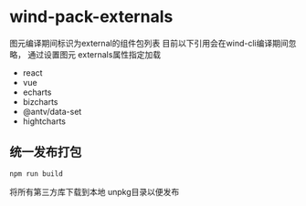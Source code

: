 # wind-pack-externals
图元编译期间标识为external的组件包列表
目前以下引用会在wind-cli编译期间忽略， 通过设置图元 externals属性指定加载

- react
- vue
- echarts
- bizcharts
- @antv/data-set
- hightcharts

## 统一发布打包 

```shell script
npm run build
```

将所有第三方库下载到本地 unpkg目录以便发布
